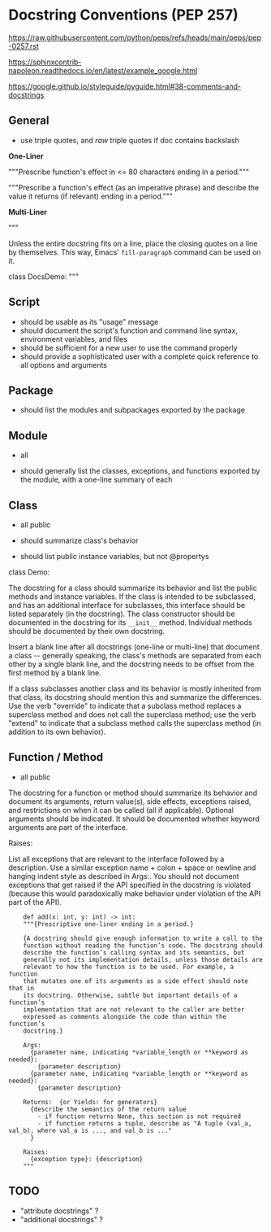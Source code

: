 # Docstring Conventions (PEP 257)

https://raw.githubusercontent.com/python/peps/refs/heads/main/peps/pep-0257.rst

https://sphinxcontrib-napoleon.readthedocs.io/en/latest/example_google.html

https://google.github.io/styleguide/pyguide.html#38-comments-and-docstrings

## General

- use triple quotes, and _raw_ triple quotes if doc contains backslash


**One-Liner**

"""Prescribe function's effect in <= 80 characters ending in a period."""



"""Prescribe a function's effect (as an imperative phrase) and describe the value it returns (if relevant) ending in a period."""

**Multi-Liner**

"""


Unless the entire docstring fits on a line, place the closing quotes
on a line by themselves.  This way, Emacs' ``fill-paragraph`` command
can be used on it.



class DocsDemo:
    """


## Script

- should be usable as its "usage" message
- should document the script's function and command line syntax, environment variables, and files
- should be sufficient for a new user to use the command properly
- should provide a sophisticated user with a complete quick reference to all options and arguments


## Package

- should list the modules and subpackages exported by the package

## Module

- all

- should generally list the classes, exceptions, and functions exported by the module, with a one-line summary of each


## Class

- all public


- should summarize class's behavior
- should list public instance variables, but not @propertys


class Demo:


The docstring for a class should summarize its behavior and list the
public methods and instance variables.  If the class is intended to be
subclassed, and has an additional interface for subclasses, this
interface should be listed separately (in the docstring).  The class
constructor should be documented in the docstring for its ``__init__``
method.  Individual methods should be documented by their own
docstring.

Insert a blank line after all docstrings (one-line or multi-line) that
document a class -- generally speaking, the class's methods are
separated from each other by a single blank line, and the docstring
needs to be offset from the first method by a blank line.


If a class subclasses another class and its behavior is mostly
inherited from that class, its docstring should mention this and
summarize the differences.  Use the verb "override" to indicate that a
subclass method replaces a superclass method and does not call the
superclass method; use the verb "extend" to indicate that a subclass
method calls the superclass method (in addition to its own behavior).


## Function / Method

- all public

The docstring for a function or method should summarize its behavior
and document its arguments, return value(s), side effects, exceptions
raised, and restrictions on when it can be called (all if applicable).
Optional arguments should be indicated.  It should be documented
whether keyword arguments are part of the interface.

Raises:

List all exceptions that are relevant to the interface followed by a
description. Use a similar exception name + colon + space or newline
and hanging indent style as described in Args:. You should not
document exceptions that get raised if the API specified in the
docstring is violated (because this would paradoxically make behavior
under violation of the API part of the API).


```
    def add(x: int, y: int) -> int:
    """{Prescriptive one-liner ending in a period.}

    {A docstring should give enough information to write a call to the
    function without reading the function’s code. The docstring should
    describe the function’s calling syntax and its semantics, but
    generally not its implementation details, unless those details are
    relevant to how the function is to be used. For example, a function
    that mutates one of its arguments as a side effect should note that in
    its docstring. Otherwise, subtle but important details of a function’s
    implementation that are not relevant to the caller are better
    expressed as comments alongside the code than within the function’s
    docstring.}

    Args:
      {parameter name, indicating *variable_length or **keyword as needed}:
        {parameter description}
      {parameter name, indicating *variable_length or **keyword as needed}:
        {parameter description}

    Returns:  {or Yields: for generators}
      {describe the semantics of the return value
        - if function returns None, this section is not required
        - if function returns a tuple, describe as "A tuple (val_a, val_b), where val_a is ..., and val_b is ..."
      }

    Raises:
      {exception type}: {description}
    """
```


## TODO

- "attribute docstrings" ?
- "additional docstrings" ?
